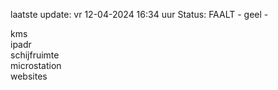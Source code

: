 laatste update: 
vr 12-04-2024 16:34   uur 
Status: FAALT - geel - 
<div class="service R">kms</div><div class="service R">ipadr</div><div class="service R">schijfruimte</div><div class="service R">microstation</div><div class="service R">websites</div>